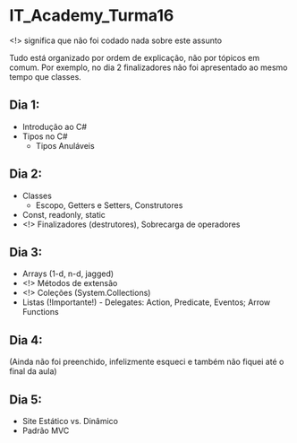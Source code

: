 # IT_Academy_Turma16

<!> significa que não foi codado nada sobre este assunto

Tudo está organizado por ordem de explicação, não por tópicos em comum. Por exemplo, no dia 2 finalizadores não foi apresentado ao mesmo tempo que classes.

## Dia 1:
- Introdução ao C#
- Tipos no C#
  - Tipos Anuláveis

## Dia 2:
- Classes
  - Escopo, Getters e Setters, Construtores
- Const, readonly, static
- <!> Finalizadores (destrutores), Sobrecarga de operadores

## Dia 3:
- Arrays (1-d, n-d, jagged)
- <!> Métodos de extensão
- <!> Coleções (System.Collections)
- Listas
(!Importante!) - Delegates: Action, Predicate, Eventos; Arrow Functions

## Dia 4:
(Ainda não foi preenchido, infelizmente esqueci e também não fiquei até o final da aula)

## Dia 5:
- Site Estático vs. Dinâmico
- Padrão MVC
